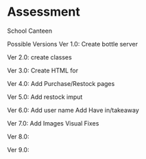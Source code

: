 # Assessment
School Canteen

Possible Versions
Ver 1.0: 
Create bottle server

Ver 2.0:
create classes

Ver 3.0:
Create HTML for 

Ver 4.0:
Add Purchase/Restock pages

Ver 5.0:
Add restock imput

Ver 6.0:
Add user name
Add Have in/takeaway

Ver 7.0:
Add Images
Visual Fixes

Ver 8.0:


Ver 9.0:
